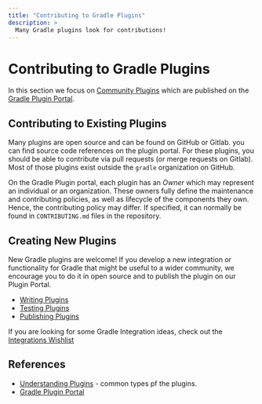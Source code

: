 ```yaml
---
title: "Contributing to Gradle Plugins"
description: >
  Many Gradle plugins look for contributions!
---
```


# Contributing to Gradle Plugins

In this section we focus on [Community Plugins](https://docs.gradle.org/current/userguide/custom_plugins.html#community_plugins)
which are published on the [Gradle Plugin Portal](https://plugins.gradle.org/).


## Contributing to Existing Plugins

Many plugins are open source and can be found on GitHub or Gitlab.
you can find source code references on the plugin portal.
For these plugins, you should be able to contribute via pull requests (or merge requests on Gitlab).
Most of those plugins exist outside the `gradle` organization on GitHub.

On the Gradle Plugin portal, each plugin has an _Owner_ which may represent an individual or an organization.
These owners fully define the maintenance and contributing policies,
as well as lifecycle of the components they own.
Hence, the contributing policy may differ.
If specified, it can normally be found in `CONTRIBUTING.md` files in the repository.


## Creating New Plugins

New Gradle plugins are welcome!
If you develop a new integration or functionality for Gradle that might be useful to a wider community,
we encourage you to do it in open source and to publish the plugin on our Plugin Portal.

* [Writing Plugins](https://docs.gradle.org/current/userguide/writing_plugins.html)
* [Testing Plugins](https://docs.gradle.org/current/userguide/testing_gradle_plugins.html)
* [Publishing Plugins](https://docs.gradle.org/current/userguide/publishing_gradle_plugins.html)

If you are looking for some Gradle Integration ideas,
check out the [Integrations Wishlist](https://github.com/gradle/integrations-wishlist)

## References

* [Understanding Plugins](https://docs.gradle.org/current/userguide/custom_plugins.html) -
  common types pf the plugins.
* [Gradle Plugin Portal](https://plugins.gradle.org/)

